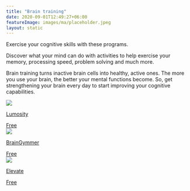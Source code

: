 ```yaml
---
title: "Brain training"
date: 2020-09-01T12:49:27+06:00
featureImage: images/ma/placeholder.jpeg
layout: static
---
```


Exercise your cognitive skills with these programs.

Discover what your mind can do with activities to help exercise your memory, processing speed, problem solving and much more.

Brain training turns inactive brain cells into healthy, active ones. The more you use your brain, the better your mental functions become. So, get strengthening your brain every day to start improving your cognitive capabilities.

<a class="ma-link" href="https://www.lumosity.com/en/"><div class="ma-card ma-card-Health"><div class="ma-icon"><img src ="/images/icon-check.png"/></div><div class="ma-name"><p>Lumosity</p></div><div class="ma-paid-text"><span>Free</span></div></div></a><a class="ma-link" href="https://www.braingymmer.com/en/brain-games/"><div class="ma-card ma-card-Health"><div class="ma-icon"><img src ="/images/icon-check.png"/></div><div class="ma-name"><p>BrainGymmer</p></div><div class="ma-paid-text"><span>Free</span></div></div></a><a class="ma-link" href="https://elevateapp.com"><div class="ma-card ma-card-Health"><div class="ma-icon"><img src ="/images/icon-check.png"/></div><div class="ma-name"><p>Elevate</p></div><div class="ma-paid-text"><span>Free</span></div></div></a>  

<br/><br/>






